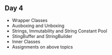 ## Day 4
* Wrapper Classes
* Auoboxing and Unboxing
* Strings, Immutability and String Constant Pool
* StingBuffer and StringBuilder
* Inner Classes
* Assignments on above topics

